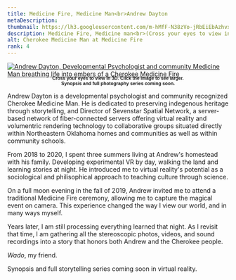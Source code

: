 ```yaml
---
title: Medicine Fire, Medicine Man<br>Andrew Dayton
metaDescription: 
thumbnail: https://lh3.googleusercontent.com/m-hMfF-N38zVo-jRbEiEbAzhvxLbuSVlKNE9RTzoIZI-Y2lxVSyf0XamFSH2d_LHgB0Rl-yPYEqBidMqYA8jaq1BLxFvdkD-GgirN1DiA226m9-lA33iWbNVPh_Xp98NTZYjAalF=w2400
description: Medicine Fire, Medicine man<br>(Cross your eyes to view in 3D)
alt: Cherokee Medicine Man at Medicine Fire
rank: 4
---
```



<div><a href="https://lh3.googleusercontent.com/m-hMfF-N38zVo-jRbEiEbAzhvxLbuSVlKNE9RTzoIZI-Y2lxVSyf0XamFSH2d_LHgB0Rl-yPYEqBidMqYA8jaq1BLxFvdkD-GgirN1DiA226m9-lA33iWbNVPh_Xp98NTZYjAalF=w2400">
<img src="https://lh3.googleusercontent.com/m-hMfF-N38zVo-jRbEiEbAzhvxLbuSVlKNE9RTzoIZI-Y2lxVSyf0XamFSH2d_LHgB0Rl-yPYEqBidMqYA8jaq1BLxFvdkD-GgirN1DiA226m9-lA33iWbNVPh_Xp98NTZYjAalF=w2400" alt= "Andrew Dayton, Developmental Psychologist and community Medicine Man breathing life into embers of a Cherokee Medicine Fire" /></a>
</div>

<div class="row">
  <div class="col-md-12">   
    <p style="font-family: arial; font-size: .75em; font-weight:bold; text-align: center; margin-top: -1%">Cross your eyes to view in 3D. Click the image to see larger.<br>Synopsis and full photography series coming soon.</p>
  </div>
</div>

Andrew Dayton is a developmental psychologist and community recognized Cherokee Medicine Man. He is dedicated to preserving indegenous heritage through storytelling, and Director of Sevenstar Spatial Network, a server-based network of fiber-connected servers offering virtual reality and volumentric rendering technology to collaborative groups situated directly within Northeastern Oklahoma homes and communities as well as within community schools.

From 2018 to 2020, I spent three summers living at Andrew's homestead with his family. Developing experimental VR by day, walking the land and learning stories at night. He introduced me to virtual reality's potential as a sociological and philisophical approach to teaching culture through science.

On a full moon evening in the fall of 2019, Andrew invited me to attend a traditional Medicine Fire ceremony, allowing me to capture the magical event on camera. This experience changed the way I view our world, and in many ways myself.

Years later, I am still processing everything learned that night. As I revisit that time, I am gathering all the stereoscopic photos, videos, and sound recordings into a story that honors both Andrew and the Cherokee people.

*Wado*, my friend.

Synopsis and full storytelling series coming soon in virtual reality.